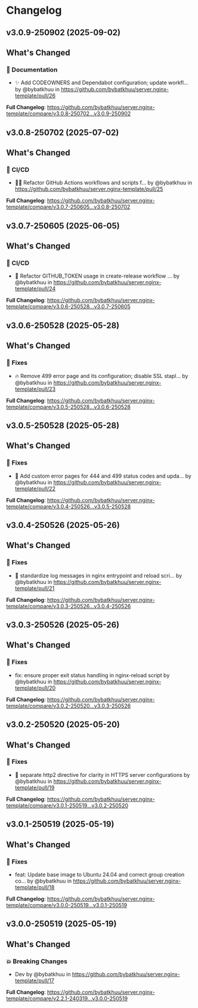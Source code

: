 # Changelog

## v3.0.9-250902 (2025-09-02)

<!-- Release notes generated using configuration in .github/release.yml at v3.0.9-250902 -->

## What's Changed
### 📝 Documentation
* :sparkles: Add CODEOWNERS and Dependabot configuration; update workfl… by @bybatkhuu in https://github.com/bybatkhuu/server.nginx-template/pull/26


**Full Changelog**: https://github.com/bybatkhuu/server.nginx-template/compare/v3.0.8-250702...v3.0.9-250902

## v3.0.8-250702 (2025-07-02)

<!-- Release notes generated using configuration in .github/release.yml at v3.0.8-250702 -->

## What's Changed
### 👷 CI/CD
* :hammer::green_heart: Refactor GitHub Actions workflows and scripts f… by @bybatkhuu in https://github.com/bybatkhuu/server.nginx-template/pull/25


**Full Changelog**: https://github.com/bybatkhuu/server.nginx-template/compare/v3.0.7-250605...v3.0.8-250702

## v3.0.7-250605 (2025-06-05)

<!-- Release notes generated using configuration in .github/release.yml at v3.0.7-250605 -->

## What's Changed
### 👷 CI/CD
* :green_heart: Refactor GITHUB_TOKEN usage in create-release workflow … by @bybatkhuu in https://github.com/bybatkhuu/server.nginx-template/pull/24


**Full Changelog**: https://github.com/bybatkhuu/server.nginx-template/compare/v3.0.6-250528...v3.0.7-250605

## v3.0.6-250528 (2025-05-28)

<!-- Release notes generated using configuration in .github/release.yml at v3.0.6-250528 -->

## What's Changed
### 🐛 Fixes
* :fire: Remove 499 error page and its configuration; disable SSL stapl… by @bybatkhuu in https://github.com/bybatkhuu/server.nginx-template/pull/23


**Full Changelog**: https://github.com/bybatkhuu/server.nginx-template/compare/v3.0.5-250528...v3.0.6-250528

## v3.0.5-250528 (2025-05-28)

<!-- Release notes generated using configuration in .github/release.yml at v3.0.5-250528 -->

## What's Changed
### 🐛 Fixes
* :wrench: Add custom error pages for 444 and 499 status codes and upda… by @bybatkhuu in https://github.com/bybatkhuu/server.nginx-template/pull/22


**Full Changelog**: https://github.com/bybatkhuu/server.nginx-template/compare/v3.0.4-250526...v3.0.5-250528

## v3.0.4-250526 (2025-05-26)

<!-- Release notes generated using configuration in .github/release.yml at v3.0.4-250526 -->

## What's Changed
### 🐛 Fixes
* :hammer: standardize log messages in nginx entrypoint and reload scri… by @bybatkhuu in https://github.com/bybatkhuu/server.nginx-template/pull/21


**Full Changelog**: https://github.com/bybatkhuu/server.nginx-template/compare/v3.0.3-250526...v3.0.4-250526

## v3.0.3-250526 (2025-05-26)

<!-- Release notes generated using configuration in .github/release.yml at v3.0.3-250526 -->

## What's Changed
### 🐛 Fixes
* fix: ensure proper exit status handling in nginx-reload script by @bybatkhuu in https://github.com/bybatkhuu/server.nginx-template/pull/20


**Full Changelog**: https://github.com/bybatkhuu/server.nginx-template/compare/v3.0.2-250520...v3.0.3-250526

## v3.0.2-250520 (2025-05-20)

<!-- Release notes generated using configuration in .github/release.yml at v3.0.2-250520 -->

## What's Changed
### 🐛 Fixes
* :bug: separate http2 directive for clarity in HTTPS server configurations by @bybatkhuu in https://github.com/bybatkhuu/server.nginx-template/pull/19


**Full Changelog**: https://github.com/bybatkhuu/server.nginx-template/compare/v3.0.1-250519...v3.0.2-250520

## v3.0.1-250519 (2025-05-19)

<!-- Release notes generated using configuration in .github/release.yml at v3.0.1-250519 -->

## What's Changed
### 🐛 Fixes
* feat: Update base image to Ubuntu 24.04 and correct group creation co… by @bybatkhuu in https://github.com/bybatkhuu/server.nginx-template/pull/18


**Full Changelog**: https://github.com/bybatkhuu/server.nginx-template/compare/v3.0.0-250519...v3.0.1-250519

## v3.0.0-250519 (2025-05-19)

<!-- Release notes generated using configuration in .github/release.yml at v3.0.0-250519 -->

## What's Changed
### 💥 Breaking Changes
* Dev by @bybatkhuu in https://github.com/bybatkhuu/server.nginx-template/pull/17


**Full Changelog**: https://github.com/bybatkhuu/server.nginx-template/compare/v2.2.1-240319...v3.0.0-250519
